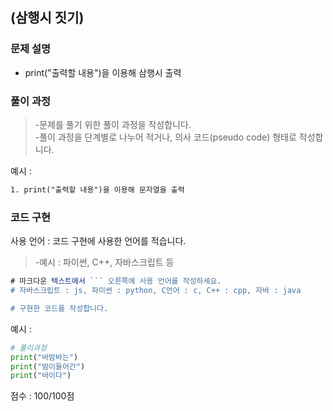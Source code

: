 ## (삼행시 짓기)


### 문제 설명

- print("출력할 내용")을 이용해 삼행시 출력<br>

### 풀이 과정

>-문제를 풀기 위한 풀이 과정을 작성합니다.<br>
>-풀이 과정을 단계별로 나누어 적거나, 의사 코드(pseudo code) 형태로 작성합니다.<Br>

예시 :
```txt
1. print("출력할 내용")을 이용해 문자열을 출력

```

### 코드 구현
사용 언어 : 코드 구현에 사용한 언어를 적습니다.<br>
>-예시 : 파이썬, C++, 자바스크립트 등

```js
# 마크다운 텍스트에서 ``` 오른쪽에 사용 언어를 작성하세요.
# 자바스크립트 : js, 파이썬 : python, C언어 : c, C++ : cpp, 자바 : java

# 구현한 코드를 작성합니다.
```

예시 : 
```python
# 풀이과정
print("바밤바는")
print("밤이들어간")
print("바이다")

```

점수 : 100/100점 